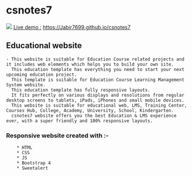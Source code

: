 # csnotes7
<a href="https://www.jbfolio.tech/images/works/cse17.png"><img src="https://www.jbfolio.tech/images/works/cse17.png"></a>
[Live demo :](#jabir7699.github.io/csnotes7) https://Jabir7699.github.io/csnotes7
## Educational website
    - This website is suitable for Education Course related projects and it includes web elements which helps you to build your own site.
      This education template has everything you need to start your next upcoming education project.
      This template is suitable for Education Course Learning Management System website.
      This education template has fully responsive layouts. 
      It fits perfectly on various displays and resolutions from regular desktop screens to tablets, iPads, iPhones and small mobile devices.
      This website is suitable for educational web, LMS, Training Center, Courses Hub, College, Academy, University, School, Kindergarten.
      csnotes7 website offers you the best Education & LMS experience ever, with a super friendly and 100% responsive layouts.

### Responsive website created with :-
        * HTML
        * CSS
        * JS
        * Bootstrap 4
        * Sweetalert
